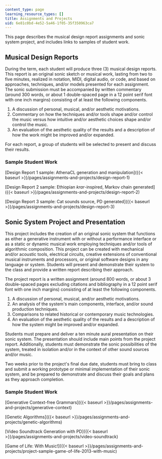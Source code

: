 ```yaml
---
content_type: page
learning_resource_types: []
title: Assignments and Projects
uid: 6e81c0bd-4e52-5a46-1f05-35f350963ca7
---
```


This page describes the musical design report assignments and sonic system project, and includes links to samples of student work.

Musical Design Reports
----------------------

During the term, each student will produce three (3) musical design reports. This report is an original sonic sketch or musical work, lasting from two to five minutes, realized in notation, MIDI, digital audio, or code, and based on approaches, techniques, and/or models presented for each assignment. The sonic submission must be accompanied by written commentary (around 300 words, or about 1 double-spaced page in a 12 point serif font with one inch margins) consisting of at least the following components.

1.  A discussion of personal, musical, and/or aesthetic motivations.
2.  Commentary on how the techniques and/or tools shape and/or control the music versus how intuitive and/or aesthetic choices shape and/or control the music.
3.  An evaluation of the aesthetic quality of the results and a description of how the work might be improved and/or expanded.

For each report, a group of students will be selected to present and discuss their results.

### Sample Student Work

[Design Report 1 sample: AthenaCL generation and manipulation]({{< baseurl >}}/pages/assignments-and-projects/design-report-1)

[Design Report 2 sample: Ethiopian _krar_\-inspired, Markov chain generated]({{< baseurl >}}/pages/assignments-and-projects/design-report-2)

[Design Report 3 sample: Cat sounds source, PD generated]({{< baseurl >}}/pages/assignments-and-projects/design-report-3)

Sonic System Project and Presentation
-------------------------------------

This project includes the creation of an original sonic system that functions as either a generative instrument with or without a performance interface or as a static or dynamic musical work employing techniques and/or tools of algorithmic composition. This project can be created with mechanical and/or acoustic tools, electrical circuits, creative extensions of conventional musical instruments and processors, or original software designs in any language or system. Students will present and demonstrate their system to the class and provide a written report describing their approach.

The project report is a written assignment (around 800 words, or about 3 double-spaced pages excluding citations and bibliography in a 12 point serif font with one inch margins) consisting of at least the following components.

1.  A discussion of personal, musical, and/or aesthetic motivations.
2.  An analysis of the system's main components, interface, and/or sound production techniques.
3.  Comparisons to related historical or contemporary music technologies.
4.  An evaluation of the aesthetic quality of the results and a description of how the system might be improved and/or expanded.

Students must prepare and deliver a ten minute aural presentation on their sonic system. The presentation should include main points from the project report. Additionally, students must demonstrate the sonic possibilities of the system, treated in isolation and/or in the context of other sound sources and/or music.

Two weeks prior to the project's final due date, students must bring to class and submit a working prototype or minimal implementation of their sonic system, and be prepared to demonstrate and discuss their goals and plans as they approach completion.

### Sample Student Work

[Generative Context-free Grammars]({{< baseurl >}}/pages/assignments-and-projects/generative-context)

[Genetic Algorithms]({{< baseurl >}}/pages/assignments-and-projects/genetic-algorithms)

[Video Soundtrack Generation with PD]({{< baseurl >}}/pages/assignments-and-projects/video-soundtrack)

[Game of Life: With Music!]({{< baseurl >}}/pages/assignments-and-projects/project-sample-game-of-life-2013-with-music)